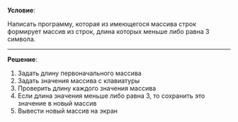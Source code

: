 **Условие**: 

Написать программу, которая из имеющегося массива строк формирует массив из строк, длина которых меньше либо равна 3 символа.

---

**Решение**:

1. Задать длину первоначального массива
2. Задать значения массива с клавиатуры
3. Проверить длину каждого значения массива
4. Если длина значения меньше либо равна 3, то сохранить это значение в новый массив
5. Вывести новый массив на экран